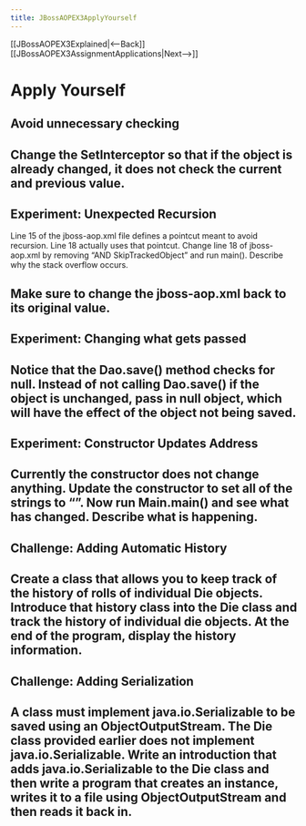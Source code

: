 ```yaml
---
title: JBossAOPEX3ApplyYourself
---
```

[[JBossAOPEX3Explained|<--Back]] [[JBossAOPEX3AssignmentApplications|Next-->]]

# Apply Yourself
## Avoid unnecessary checking
Change the SetInterceptor so that if the object is already changed, it does not check the current and previous value.
----
## Experiment: Unexpected Recursion
Line 15 of the jboss-aop.xml file defines a pointcut meant to avoid recursion. Line 18 actually uses that pointcut. Change line 18 of jboss-aop.xml by removing “AND SkipTrackedObject” and run main(). Describe why the stack overflow occurs.

Make sure to change the jboss-aop.xml back to its original value.
----
## Experiment: Changing what gets passed
Notice that the Dao.save() method checks for null. Instead of not calling Dao.save() if the object is unchanged, pass in null object, which will have the effect of the object not being saved.
----
## Experiment: Constructor Updates Address
Currently the constructor does not change anything. Update the constructor to set all of the strings to “”. Now run Main.main() and see what has changed. Describe what is happening.
----
## Challenge: Adding Automatic History
Create a class that allows you to keep track of the history of rolls of individual Die objects. Introduce that history class into the Die class and track the history of individual die objects. At the end of the program, display the history information.
----
## Challenge: Adding Serialization
A class must implement java.io.Serializable to be saved using an ObjectOutputStream. The Die class provided earlier does not implement java.io.Serializable. Write an introduction that adds java.io.Serializable to the Die class and then write a program that creates an instance, writes it to a file using ObjectOutputStream and then reads it back in.
----
## Thought: Why return null?
[[JBossAOPEX3Explained#SetInterceptor|SetInterceptor.java]] returns null on line 25. Could this cause any side effects? Can you suggest any alternatives?

[[JBossAOPEX3Explained|<--Back]] [[JBossAOPEX3AssignmentApplications|Next-->]]